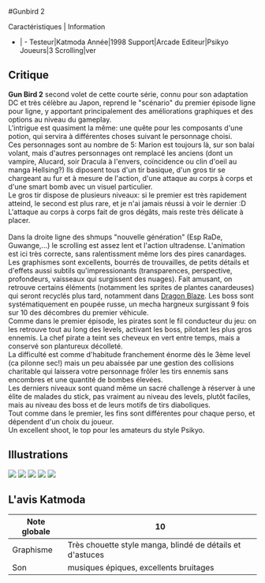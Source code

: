 #Gunbird 2

Caractéristiques | Information
- | -
Testeur|Katmoda
Année|1998
Support|Arcade
Editeur|Psikyo
Joueurs|3
Scrolling|ver

## Critique
<b>Gun Bird 2</b> second volet de cette courte série, connu pour son adaptation DC et très célèbre au Japon, reprend le "scénario" du premier épisode ligne pour ligne, y apportant principalement des améliorations graphiques et des options au niveau du gameplay.<br/>L'intrigue est quasiment la même: une quête pour les composants d'une potion, qui servira à différentes choses suivant le personnage choisi.<br/>Ces personnages sont au nombre de 5: Marion est toujours là, sur son balai volant, mais d'autres personnages ont remplacé les anciens (dont un vampire, Alucard, soir Dracula à l'envers, coïncidence ou clin d'oeil au manga Hellsing?) Ils diposent tous d'un tir basique, d'un gros tir se chargeant au fur et à mesure de l'action, d'une attaque au corps à corps et d'une smart bomb avec un visuel particulier. <br/>Le gros tir dispose de plusieurs niveaux: si le premier est très rapidement atteind, le second est plus rare, et je n'ai jamais réussi à voir le dernier :D L'attaque au corps à corps fait de gros dégâts, mais reste très délicate à placer.<br/><br/>Dans la droite ligne des shmups "nouvelle génération" (Esp RaDe, Guwange,...) le scrolling est assez lent et l'action ultradense. L'animation est ici très correcte, sans ralentissment même lors des pires canardages. Les graphismes sont excellents, bourrés de trouvailles, de petits détails et d'effets aussi subtils qu'impressionants (transparences, perspective, profondeurs, vaisseaux qui surgissent des nuages). Fait amusant, on retrouve certains éléments (notamment les sprites de plantes canardeuses) qui seront recyclés plus tard, notamment dans <a href="index.php?page=fiche&id=398">Dragon Blaze</a>. Les boss sont systématiquement en poupée russe, un mecha hargneux surgissant 9 fois sur 10 des décombres du premier véhicule.<br/>Comme dans le premier épisode, les pirates sont le fil conducteur du jeu: on les retrouve tout au long des levels, activant les boss, pilotant les plus gros ennemis. La chef pirate a teint ses cheveux en vert entre temps, mais a conservé son plantureux décolleté.<br/>La difficulté est comme d'habitude franchement énorme dès le 3ème level (ca pilonne sec!) mais un peu abaissée par une gestion des collisions charitable qui laissera votre personnage frôler les tirs ennemis sans encombres et une quantité de bombes élevées.<br/>Les derniers niveaux sont quand même un sacré challenge à réserver à une élite de malades du stick, pas vraiment au niveau des levels, plutôt faciles, mais au niveau des boss et de leurs motifs de tirs diaboliques.<br/>Tout comme dans le premier, les fins sont différentes pour chaque perso, et dépendent d'un choix du joueur.<br/>Un excellent shoot, le top pour les amateurs du style Psikyo.

## Illustrations
![](http://www.shmup.com/images/thumbs/gunbird_2_1.jpg)
![](http://www.shmup.com/images/thumbs/gunbird_2_2.jpg)
![](http://www.shmup.com/images/thumbs/gunbird_2_3.jpg)
![](http://www.shmup.com/images/thumbs/)
![](http://www.shmup.com/images/thumbs/)

## L'avis Katmoda
Note globale|10
-|-
Graphisme|Très chouette style manga, blindé de détails et d'astuces
Son|musiques épiques, excellents bruitages
